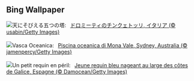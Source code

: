## Bing Wallpaper
![](https://www.bing.com/th?id=OHR.DolomitiEstate_JA-JP1752445418_UHD.jpg&w=1000)天にそびえる五つの塔:&nbsp;&ensp;[ドロミーティのチンクェトッリ, イタリア (© usabin/Getty Images)](https://www.bing.com/th?id=OHR.DolomitiEstate_JA-JP1752445418_UHD.jpg)
<br><br/>
![](https://www.bing.com/th?id=OHR.MonaValePool_IT-IT0291843782_UHD.jpg&w=1000)Vasca Oceanica:&nbsp;&ensp;[Piscina oceanica di Mona Vale, Sydney, Australia (© jamenpercy/Getty Images)](https://www.bing.com/th?id=OHR.MonaValePool_IT-IT0291843782_UHD.jpg)
<br><br/>
![](https://www.bing.com/th?id=OHR.YoungShark_FR-FR2342809860_UHD.jpg&w=1000)Un petit requin en péril:&nbsp;&ensp;[Jeune requin bleu nageant au large des côtes de Galice, Espagne (© Damocean/Getty Images)](https://www.bing.com/th?id=OHR.YoungShark_FR-FR2342809860_UHD.jpg)
<br><br/>
